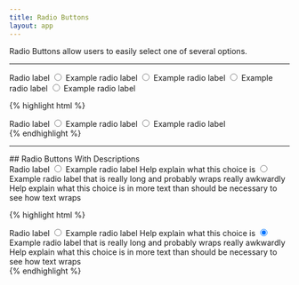 ```yaml
---
title: Radio Buttons
layout: app
---
```


<p class="t-4">Radio Buttons allow users to easily select one of several options.</p>

<hr />

<div class="container-full-width">
	<div class="Form__group g-1_2">
		<label class="Form__label">Radio label</label>
		<label class="Choice">
			<input type="radio" name="radio1" checked>
			<span class="Choice__label">Example radio label</span>
		</label>
		<label class="Choice">
			<input type="radio" name="radio1">
			<span class="Choice__label">Example radio label</span>
		</label>
		<label class="Choice">
			<input type="radio" name="radio1">
			<span class="Choice__label">Example radio label</span>
		</label>
		<label class="Choice">
			<input type="radio" name="radio1">
			<span class="Choice__label">Example radio label</span>
		</label>
	</div>
</div>

{% highlight html %}
<div class="Form__group g-1_2">
	<label class="Form__label">Radio label</label>
	<label class="Choice">
		<input type="radio" name="radio1" checked>
		<span class="Choice__label">Example radio label</span>
	</label>
	<label class="Choice">
		<input type="radio" name="radio1">
		<span class="Choice__label">Example radio label</span>
	</label>
</div>
{% endhighlight %}

<hr />
## Radio Buttons With Descriptions

<div class="container-full-width">
	<div class="Form__group">
		<label class="Form__label">Radio label</label>
		<label class="Choice">
			<input type="radio" name="radio1" checked>
			<span class="Choice__label">Example radio label</span>
			<span class="Choice__description">Help explain what this choice is</span>
		</label>
		<label class="Choice">
			<input type="radio" name="radio1" checked>
			<span class="Choice__label">Example radio label that is really long and probably wraps really awkwardly</span>
			<span class="Choice__description">Help explain what this choice is in more text than should be necessary to see how text wraps</span>
		</label>
	</div>
</div>

{% highlight html %}
<div class="Form__group">
	<label class="Form__label">Radio label</label>
	<label class="Choice">
		<input type="radio" name="radio1" checked>
		<span class="Choice__label">Example radio label</span>
		<span class="Choice__description">Help explain what this choice is</span>
	</label>
	<label class="Choice">
		<input type="radio" name="radio1" checked>
		<span class="Choice__label">Example radio label that is really long and probably wraps really awkwardly</span>
		<span class="Choice__description">Help explain what this choice is in more text than should be necessary to see how text wraps</span>
	</label>
</div>
{% endhighlight %}
